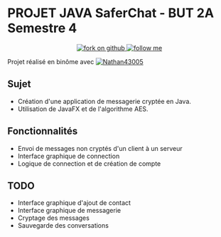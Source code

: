 # PROJET JAVA SaferChat - BUT 2A Semestre 4

<p align="center">
  <a href="https://github.com/NathanArkov/privateChatJava/fork" target="_blank">
    <img src="https://img.shields.io/badge/Fork%20on-GitHub-success?style=flat" alt="fork on github" />
  </a>
  <a href="https://github.com/NathanArkov" target="_blank">
    <img src="https://img.shields.io/badge/Follow%20me-GitHub-success?style=flat" alt="follow me" />
  </a>
</p>

Projet réalisé en binôme avec  <a href="https://github.com/Nathan43005" target="_blank"><img src="https://img.shields.io/badge/Nathan43005-GitHub-informational?style=flat" alt="Nathan43005" /></a>

## Sujet

- Création d'une application de messagerie cryptée en Java.
- Utilisation de JavaFX et de l'algorithme AES.

## Fonctionnalités
- Envoi de messages non cryptés d'un client à un serveur
- Interface graphique de connection
- Logique de connection et de création de compte

## TODO
- Interface graphique d'ajout de contact
- Interface graphique de messagerie
- Cryptage des messages
- Sauvegarde des conversations
